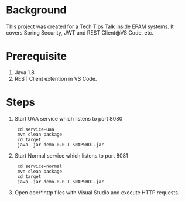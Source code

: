 # Background

This project was created for a Tech Tips Talk inside EPAM systems. It covers Spring Security, JWT and REST Client@VS Code, etc.

# Prerequisite

1. Java 1.8.
2. REST Client extention in VS Code.

# Steps

1. Start UAA service which listens to port 8080

        cd service-uaa
        mvn clean package
        cd target
        java -jar demo-0.0.1-SNAPSHOT.jar

2. Start Normal service which listens to port 8081

        cd service-normal
        mvn clean package
        cd target
        java -jar demo-0.0.1-SNAPSHOT.jar

3. Open doc/*.http files with Visual Studio and execute HTTP requests.